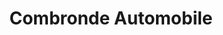 ---
title: "Combronde Automobile"
url: /combronde/combronde-automobile/
shop: réparation de voitures
---